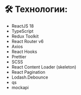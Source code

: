 # 🛠 Технологии:
- ReactJS 18
- TypeScript
- Redux Toolkit
- React Router v6
- Axios
- React Hooks 
- Prettier 
- SCSS
- React Content Loader (skeleton)
- React Pagination
- Lodash.Debounce
- qs
- mockapi
